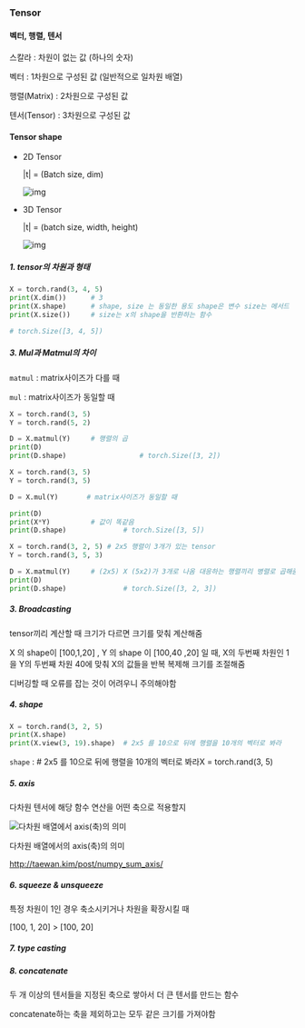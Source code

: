 ### Tensor



#### 벡터, 행렬, 텐서

스칼라 : 차원이 없는 값 (하나의 숫자)

벡터 : 1차원으로 구성된 값 (일반적으로 일차원 배열)

행렬(Matrix) : 2차원으로 구성된 값

텐서(Tensor) : 3차원으로 구성된 값



#### Tensor shape

*  2D Tensor

   |t| = (Batch size, dim)

   ![img](https://wikidocs.net/images/page/52460/tensor3.PNG)

*  3D Tensor

   |t| = (batch size, width, height)

   ![img](https://wikidocs.net/images/page/52460/tensor5.PNG)



##### 1. tensor의 차원과 형태

```python
X = torch.rand(3, 4, 5)
print(X.dim())      # 3
print(X.shape)      # shape, size 는 동일한 용도 shape은 변수 size는 메서드
print(X.size())     # size는 x의 shape을 반환하는 함수

# torch.Size([3, 4, 5])
```



##### 3. Mul과 Matmul의 차이

`matmul` : matrix사이즈가 다를 때

`mul` : matrix사이즈가 동일할 때

```python
X = torch.rand(3, 5)
Y = torch.rand(5, 2)

D = X.matmul(Y)     # 행렬의 곱
print(D)
print(D.shape)					# torch.Size([3, 2])
```

```python
X = torch.rand(3, 5)
Y = torch.rand(3, 5)

D = X.mul(Y)       # matrix사이즈가 동일할 때

print(D)
print(X*Y)          # 값이 똑같음
print(D.shape)				# torch.Size([3, 5])
```

```python
X = torch.rand(3, 2, 5) # 2x5 행렬이 3개가 있는 tensor
Y = torch.rand(3, 5, 3) 

D = X.matmul(Y)     # (2x5) X (5x2)가 3개로 나옴 대응하는 행렬끼리 병렬로 곱해줌
print(D)
print(D.shape)				# torch.Size([3, 2, 3])
```



##### 3. Broadcasting

tensor끼리 계산할 때 크기가 다르면 크기를 맞춰 계산해줌

X 의 shape이 [100,1,20] , Y 의 shape 이  [100,40 ,20] 일 때,  X의 두번째 차원인 1을 Y의 두번째 차원 40에 맞춰 X의 값들을 반복 복제해 크기를 조절해줌

디버깅할 때 오류를 잡는 것이 어려우니 주의해야함



##### 4. shape

```python
X = torch.rand(3, 2, 5)
print(X.shape)
print(X.view(3, 19).shape)  # 2x5 를 10으로 뒤에 행렬을 10개의 벡터로 봐라
```

`shape` : # 2x5 를 10으로 뒤에 행렬을 10개의 벡터로 봐라X = torch.rand(3, 5)



##### 5. axis

다차원 텐서에 해당 함수 연산을 어떤 축으로 적용할지

![다차원 배열에서 axis(축)의 의미](https://taewanmerepo.github.io/2017/09/numpy_axis/axis.jpg)

다차원 배열에서의 axis(축)의 의미

http://taewan.kim/post/numpy_sum_axis/



##### 6. squeeze & unsqueeze

특정 차원이 1인 경우 축소시키거나 차원을 확장시킬 때

[100, 1, 20] > [100, 20]



##### 7. type casting



##### 8. concatenate

두 개 이상의 텐서들을 지정된 축으로 쌓아서 더 큰 텐서를 만드는 함수

concatenate하는 축을 제외하고는 모두 같은 크기를 가져야함
